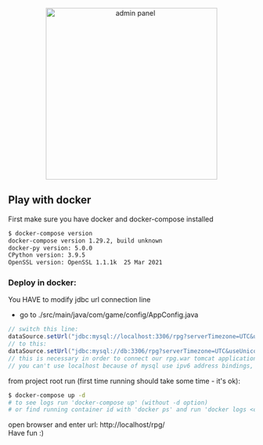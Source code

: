 <p align="center">
  <img src="https://github.com/owpk/java-rush-test-task/blob/master/img/screen.png" title="admin panel" width="350" height="350"/>
</p>

<h2> Play with docker  </h2>

  First make sure you have docker and docker-compose installed
```bash
$ docker-compose version
docker-compose version 1.29.2, build unknown
docker-py version: 5.0.0
CPython version: 3.9.5
OpenSSL version: OpenSSL 1.1.1k  25 Mar 2021
```

<h3>Deploy in docker:  </h3>

You HAVE to modify jdbc url connection line  

- go to ./src/main/java/com/game/config/AppConfig.java 

```java
// switch this line:
dataSource.setUrl("jdbc:mysql://localhost:3306/rpg?serverTimezone=UTC&useUnicode=true&characterEncoding=UTF-8");
// to this:
dataSource.setUrl("jdbc:mysql://db:3306/rpg?serverTimezone=UTC&useUnicode=true&characterEncoding=UTF-8");
// this is necessary in order to connect our rpg.war tomcat application to mysql server in docker environment, 
// you can't use localhost because of mysql use ipv6 address bindings, in future i'll try to fix docker-compose.yml file to avoid this problem.
```

from project root run (first time running should take some time - it's ok):

```bash
$ docker-compose up -d
# to see logs run 'docker-compose up' (without -d option) 
# or find running container id with 'docker ps' and run 'docker logs <container-id>'
```

open browser and enter url: http://localhost/rpg/  
Have fun :)  

